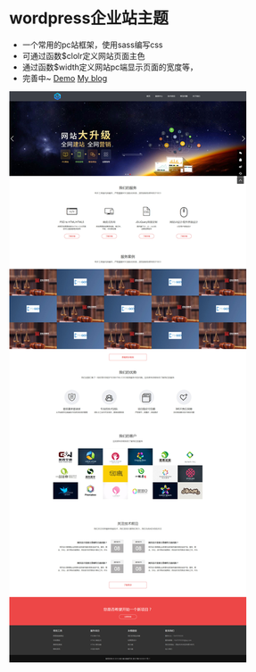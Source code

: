 # wordpress企业站主题
* 一个常用的pc站框架，使用sass编写css
* 可通过函数$clolr定义网站页面主色
* 通过函数$width定义网站pc端显示页面的宽度等，
* 完善中~
[Demo](http://www.qianxiaoduan.com/wz/qd)
[My blog](http://www.qianxiaoduan.com/)

![wordpress企业站模板](https://raw.githubusercontent.com/bin248163/qd/master/images/home.jpg)
